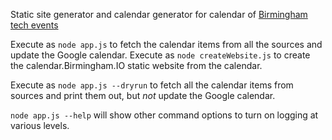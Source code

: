 Static site generator and calendar generator for calendar of [Birmingham tech events](http://calendar.birmingham.io)

Execute as `node app.js` to fetch the calendar items from all the sources and update the Google calendar.
Execute as `node createWebsite.js` to create the calendar.Birmingham.IO static website from the calendar.

Execute as `node app.js --dryrun` to fetch all the calendar items from sources and print them out, but _not_ update the Google calendar. 

`node app.js --help` will show other command options to turn on logging at various levels.
